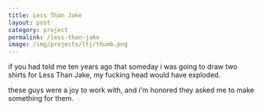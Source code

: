 ```yaml
---
title: Less Than Jake
layout: post
category: project
permalink: /less-than-jake
image: /img/projects/ltj/thumb.png
---
```


if you had told me ten years ago that someday i was going to draw two shirts for Less Than Jake, my fucking head would have exploded. 

these guys were a joy to work with, and i'm honored they asked me to make something for them.